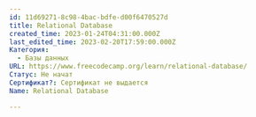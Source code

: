 ```yaml
---
id: 11d69271-8c98-4bac-bdfe-d00f6470527d
title: Relational Database
created_time: 2023-01-24T04:31:00.000Z
last_edited_time: 2023-02-20T17:59:00.000Z
Категория:
  - Базы данных
URL: https://www.freecodecamp.org/learn/relational-database/
Статус: Не начат
Сертификат?: Сертификат не выдается
Name: Relational Database

---
```

